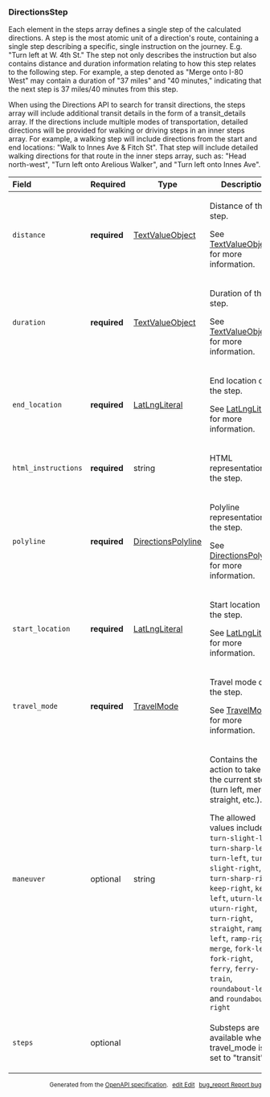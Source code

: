<!--- This is a generated file, do not edit! -->
<!--- [START maps_http_schema_directionsstep] -->
<h3 class="schema-object" id="DirectionsStep">DirectionsStep</h3>

Each element in the steps array defines a single step of the calculated directions. A step is the most atomic unit of a direction's route, containing a single step describing a specific, single instruction on the journey. E.g. "Turn left at W. 4th St." The step not only describes the instruction but also contains distance and duration information relating to how this step relates to the following step. For example, a step denoted as "Merge onto I-80 West" may contain a duration of "37 miles" and "40 minutes," indicating that the next step is 37 miles/40 minutes from this step.

When using the Directions API to search for transit directions, the steps array will include additional transit details in the form of a transit_details array. If the directions include multiple modes of transportation, detailed directions will be provided for walking or driving steps in an inner steps array. For example, a walking step will include directions from the start and end locations: "Walk to Innes Ave & Fitch St". That step will include detailed walking directions for that route in the inner steps array, such as: "Head north-west", "Turn left onto Arelious Walker", and "Turn left onto Innes Ave".

| Field               | Required     | Type                                                           | Description                                                                                                                                                                                                                                                                                                                                                                                                                                                                                                          |
| :------------------ | ------------ | -------------------------------------------------------------- | -------------------------------------------------------------------------------------------------------------------------------------------------------------------------------------------------------------------------------------------------------------------------------------------------------------------------------------------------------------------------------------------------------------------------------------------------------------------------------------------------------------------- |
| `distance`          | **required** | [TextValueObject](#TextValueObject "TextValueObject")          | <div class="ref-property-description"><p>Distance of the step.</p><p>See <a href="#TextValueObject">TextValueObject</a> for more information.</div>                                                                                                                                                                                                                                                                                                                                                                  |
| `duration`          | **required** | [TextValueObject](#TextValueObject "TextValueObject")          | <div class="ref-property-description"><p>Duration of the step.</p><p>See <a href="#TextValueObject">TextValueObject</a> for more information.</div>                                                                                                                                                                                                                                                                                                                                                                  |
| `end_location`      | **required** | [LatLngLiteral](#LatLngLiteral "LatLngLiteral")                | <div class="ref-property-description"><p>End location of the step.</p><p>See <a href="#LatLngLiteral">LatLngLiteral</a> for more information.</div>                                                                                                                                                                                                                                                                                                                                                                  |
| `html_instructions` | **required** | string                                                         | <div class="nonref-property-description"><p>HTML representation of the step.</p></div>                                                                                                                                                                                                                                                                                                                                                                                                                               |
| `polyline`          | **required** | [DirectionsPolyline](#DirectionsPolyline "DirectionsPolyline") | <div class="ref-property-description"><p>Polyline representation of the step.</p><p>See <a href="#DirectionsPolyline">DirectionsPolyline</a> for more information.</div>                                                                                                                                                                                                                                                                                                                                             |
| `start_location`    | **required** | [LatLngLiteral](#LatLngLiteral "LatLngLiteral")                | <div class="ref-property-description"><p>Start location of the step.</p><p>See <a href="#LatLngLiteral">LatLngLiteral</a> for more information.</div>                                                                                                                                                                                                                                                                                                                                                                |
| `travel_mode`       | **required** | [TravelMode](#TravelMode "TravelMode")                         | <div class="ref-property-description"><p>Travel mode of the step.</p><p>See <a href="#TravelMode">TravelMode</a> for more information.</div>                                                                                                                                                                                                                                                                                                                                                                         |
| `maneuver`          | optional     | string                                                         | <div class="nonref-property-description"><p>Contains the action to take for the current step (turn left, merge, straight, etc.).</p><div class="notranslate">The allowed values include: `turn-slight-left`, `turn-sharp-left`, `turn-left`, `turn-slight-right`, `turn-sharp-right`, `keep-right`, `keep-left`, `uturn-left`, `uturn-right`, `turn-right`, `straight`, `ramp-left`, `ramp-right`, `merge`, `fork-left`, `fork-right`, `ferry`, `ferry-train`, `roundabout-left`, and `roundabout-right`</div></div> |
| `steps`             | optional     |                                                                | <div class="nonref-property-description"><p>Substeps are only available when travel_mode is set to "transit".</p></div>                                                                                                                                                                                                                                                                                                                                                                                              |

<p style="text-align: right; font-size: smaller;">Generated from the <a class="gc-analytics-event" data-category="GMP" data-label="openapi-github" href="https://github.com/googlemaps/openapi-specification" title="Google Maps Platform OpenAPI Specification" class="external">OpenAPI specification</a>.
<a class="gc-analytics-event" data-category="GMP" data-label="openapi-github-maps-http-schema-directionsstep" data-action="edit" style="margin-left: 5px;" href="https://github.com/googlemaps/openapi-specification/blob/main/specification/schemas/DirectionsStep.yml" title="Edit on GitHub"><span class="material-icons">edit</span> Edit</a>
<a class="gc-analytics-event" data-category="GMP" data-label="openapi-github-maps-http-schema-directionsstep" data-action="bug" style="margin-left: 5px;" href="https://github.com/googlemaps/openapi-specification/issues/new?assignees=&labels=type%3A+bug%2C+triage+me&template=bug_report.md&title=[schemas] Bug - DirectionsStep" title="File bug for schemas on GitHub"><span class="material-icons">bug_report</span> Report bug</a>
</p>

<!--- [END maps_http_schema_directionsstep] -->
